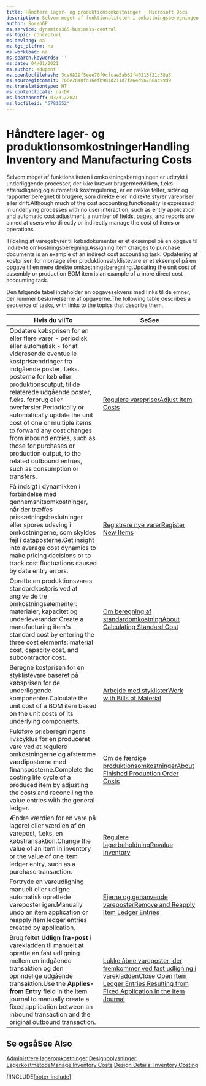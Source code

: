 ```yaml
---
title: Håndtere lager- og produktionsomkostninger | Microsoft Docs
description: Selvom meget af funktionaliteten i omkostningsberegningen er udtrykt i underliggende processer, der ikke kræver brugermedvirken, f.eks. efterudligning og automatisk kostregulering, er en række felter, sider og rapporter beregnet til brugere, som direkte eller indirekte styrer varepriser eller drift.
author: SorenGP
ms.service: dynamics365-business-central
ms.topic: conceptual
ms.devlang: na
ms.tgt_pltfrm: na
ms.workload: na
ms.search.keywords: ''
ms.date: 04/01/2021
ms.author: edupont
ms.openlocfilehash: 3ce9829f5eee70f9cfcae5ab62f40215f21c38a3
ms.sourcegitcommit: 766e2840fd16efb901d211d7fa64d96766ac99d9
ms.translationtype: HT
ms.contentlocale: da-DK
ms.lasthandoff: 03/31/2021
ms.locfileid: "5781652"
---
```

# <a name="handling-inventory-and-manufacturing-costs"></a><span data-ttu-id="0b696-103">Håndtere lager- og produktionsomkostninger</span><span class="sxs-lookup"><span data-stu-id="0b696-103">Handling Inventory and Manufacturing Costs</span></span>
<span data-ttu-id="0b696-104">Selvom meget af funktionaliteten i omkostningsberegningen er udtrykt i underliggende processer, der ikke kræver brugermedvirken, f.eks. efterudligning og automatisk kostregulering, er en række felter, sider og rapporter beregnet til brugere, som direkte eller indirekte styrer varepriser eller drift.</span><span class="sxs-lookup"><span data-stu-id="0b696-104">Although much of the cost accounting functionality is expressed in underlying processes with no user interaction, such as entry application and automatic cost adjustment, a number of fields, pages, and reports are aimed at users who directly or indirectly manage the cost of items or operations.</span></span>  

 <span data-ttu-id="0b696-105">Tildeling af varegebyrer til købsdokumenter er et eksempel på en opgave til indirekte omkostningsberegning.</span><span class="sxs-lookup"><span data-stu-id="0b696-105">Assigning item charges to purchase documents is an example of an indirect cost accounting task.</span></span> <span data-ttu-id="0b696-106">Opdatering af kostprisen for montage eller produktionsstyklistevare er et eksempel på en opgave til en mere direkte omkostningsberegning.</span><span class="sxs-lookup"><span data-stu-id="0b696-106">Updating the unit cost of assembly or production BOM item is an example of a more direct cost accounting task.</span></span>  

 <span data-ttu-id="0b696-107">Den følgende tabel indeholder en opgavesekvens med links til de emner, der rummer beskrivelserne af opgaverne.</span><span class="sxs-lookup"><span data-stu-id="0b696-107">The following table describes a sequence of tasks, with links to the topics that describe them.</span></span>   

|<span data-ttu-id="0b696-108">**Hvis du vil**</span><span class="sxs-lookup"><span data-stu-id="0b696-108">**To**</span></span>|<span data-ttu-id="0b696-109">**Se**</span><span class="sxs-lookup"><span data-stu-id="0b696-109">**See**</span></span>|  
|------------|-------------|  
|<span data-ttu-id="0b696-110">Opdatere købsprisen for en eller flere varer - periodisk eller automatisk - for at videresende eventuelle kostprisændringer fra indgående poster, f.eks. posterne for køb eller produktionsoutput, til de relaterede udgående poster, f.eks. forbrug eller overførsler.</span><span class="sxs-lookup"><span data-stu-id="0b696-110">Periodically or automatically update the unit cost of one or multiple items to forward any cost changes from inbound entries, such as those for purchases or production output, to the related outbound entries, such as consumption or transfers.</span></span>|[<span data-ttu-id="0b696-111">Regulere varepriser</span><span class="sxs-lookup"><span data-stu-id="0b696-111">Adjust Item Costs</span></span>](inventory-how-adjust-item-costs.md)|  
|<span data-ttu-id="0b696-112">Få indsigt i dynamikken i forbindelse med gennemsnitsomkostninger, når der træffes prissætningsbeslutninger eller spores udsving i omkostningerne, som skyldes fejl i dataposterne.</span><span class="sxs-lookup"><span data-stu-id="0b696-112">Get insight into average cost dynamics to make pricing decisions or to track cost fluctuations caused by data entry errors.</span></span>|[<span data-ttu-id="0b696-113">Registrere nye varer</span><span class="sxs-lookup"><span data-stu-id="0b696-113">Register New Items</span></span>](inventory-how-register-new-items.md)|  
|<span data-ttu-id="0b696-114">Oprette en produktionsvares standardkostpris ved at angive de tre omkostningselementer: materialer, kapacitet og underleverandør.</span><span class="sxs-lookup"><span data-stu-id="0b696-114">Create a manufacturing item's standard cost by entering the three cost elements: material cost, capacity cost, and subcontractor cost.</span></span>|[<span data-ttu-id="0b696-115">Om beregning af standardomkostning</span><span class="sxs-lookup"><span data-stu-id="0b696-115">About Calculating Standard Cost</span></span>](finance-about-calculating-standard-cost.md)|  
|<span data-ttu-id="0b696-116">Beregne kostprisen for en styklistevare baseret på købsprisen for de underliggende komponenter.</span><span class="sxs-lookup"><span data-stu-id="0b696-116">Calculate the unit cost of a BOM item based on the unit costs of its underlying components.</span></span>|[<span data-ttu-id="0b696-117">Arbejde med styklister</span><span class="sxs-lookup"><span data-stu-id="0b696-117">Work with Bills of Material</span></span>](inventory-how-work-BOMs.md)|  
|<span data-ttu-id="0b696-118">Fuldføre prisberegningens livscyklus for en produceret vare ved at regulere omkostningerne og afstemme værdiposterne med finansposterne.</span><span class="sxs-lookup"><span data-stu-id="0b696-118">Complete the costing life cycle of a produced item by adjusting the costs and reconciling the value entries with the general ledger.</span></span>|[<span data-ttu-id="0b696-119">Om de færdige produktionsomkostninger</span><span class="sxs-lookup"><span data-stu-id="0b696-119">About Finished Production Order Costs</span></span>](finance-about-finished-production-order-costs.md)|  
|<span data-ttu-id="0b696-120">Ændre værdien for en vare på lageret eller værdien af én varepost, f.eks. en købstransaktion.</span><span class="sxs-lookup"><span data-stu-id="0b696-120">Change the value of an item in inventory or the value of one item ledger entry, such as a purchase transaction.</span></span>|[<span data-ttu-id="0b696-121">Regulere lagerbeholdning</span><span class="sxs-lookup"><span data-stu-id="0b696-121">Revalue Inventory</span></span>](inventory-how-revalue-inventory.md)|
|<span data-ttu-id="0b696-122">Fortryde en vareudligning manuelt eller udligne automatisk oprettede vareposter igen.</span><span class="sxs-lookup"><span data-stu-id="0b696-122">Manually undo an item application or reapply item ledger entries created by application.</span></span>|[<span data-ttu-id="0b696-123">Fjerne og genanvende vareposter</span><span class="sxs-lookup"><span data-stu-id="0b696-123">Remove and Reapply Item Ledger Entries</span></span>](finance-how-to-remove-and-reapply-item-entries.md)|  
|<span data-ttu-id="0b696-124">Brug feltet **Udlign fra-post** i varekladden til manuelt at oprette en fast udligning mellem en indgående transaktion og den oprindelige udgående transaktion.</span><span class="sxs-lookup"><span data-stu-id="0b696-124">Use the **Applies-from Entry** field in the item journal to manually create a fixed application between an inbound transaction and the original outbound transaction.</span></span>|[<span data-ttu-id="0b696-125">Lukke åbne vareposter, der fremkommer ved fast udligning i varekladden</span><span class="sxs-lookup"><span data-stu-id="0b696-125">Close Open Item Ledger Entries Resulting from Fixed Application in the Item Journal</span></span>](finance-how-to-close-open-item-ledger-entries-resulting-from-fixed-application-in-the-item-journal.md)|  

## <a name="see-also"></a><span data-ttu-id="0b696-126">Se også</span><span class="sxs-lookup"><span data-stu-id="0b696-126">See Also</span></span>  
<span data-ttu-id="0b696-127">[Administrere lageromkostninger](finance-manage-inventory-costs.md)
[Designoplysninger: Lagerkostmetode](design-details-inventory-costing.md)</span><span class="sxs-lookup"><span data-stu-id="0b696-127">[Manage Inventory Costs](finance-manage-inventory-costs.md)
[Design Details: Inventory Costing](design-details-inventory-costing.md)</span></span>


[!INCLUDE[footer-include](includes/footer-banner.md)]